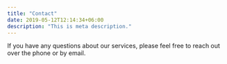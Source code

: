 ```yaml
---
title: "Contact"
date: 2019-05-12T12:14:34+06:00
description: "This is meta description."
---
```

If you have any questions about our services, please feel free to reach out over the phone or by email.